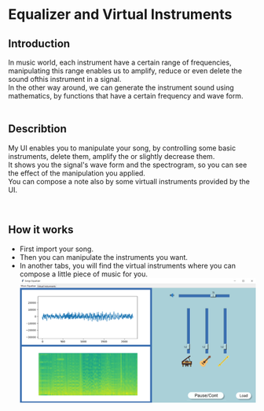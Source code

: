 # Equalizer and Virtual Instruments

##  **Introduction**

In music world, each instrument have a certain range of frequencies, manipulating this range enables us to amplify, reduce or even delete the sound ofthis instrument in a signal.<br />
In the other way around, we can generate the instrument sound using mathematics, by functions that have a certain frequency and wave form.
<br />
<br />

##  **Describtion**
My UI enables you to manipulate your song, by controlling some basic instruments, delete them, amplify the or slightly decrease them.<br />
It shows you the signal's wave form and the spectrogram, so you can see the effect of the manipulation you applied.<br />
You can compose a note also by some virtuall instruments provided by the UI.

<br />

##  **How it works**
* First import your song.
* Then you can manipulate the instruments you want.
* In another tabs, you will find the virtual instruments where you can compose a little piece of music for you.
![machine diagram](https://github.com/Safwanmahmoud/Music-Equalizer/blob/main/Untitled.png)
